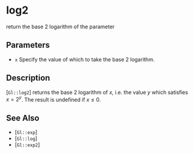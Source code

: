 # log2
return the base 2 logarithm of the parameter

## Parameters
- `x`
  Specify the value of which to take the base 2 logarithm.

## Description
[`Gl::log2`] returns the base 2 logarithm of $x$, i.e. the value $y$
  which satisfies $x = 2^y$. The result is undefined if $x \leq 0$.

## See Also
- [`Gl::exp`]
- [`Gl::log`]
- [`Gl::exp2`]
